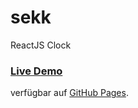 # sekk
ReactJS Clock
### [Live Demo](https://amirahkami.github.io/sekk/)
verfügbar auf [GitHub Pages](https://amirahkami.github.io/sekk/).
